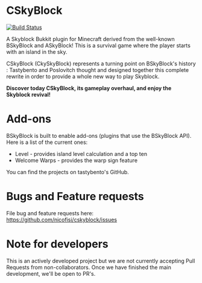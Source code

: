 CSkyBlock
==========
[![Build Status](https://travis-ci.org/nicofisi/cskyblock.svg?branch=master)](https://travis-ci.org/nicofisi/cskyblock)

A Skyblock Bukkit plugin for Minecraft derived from the well-known BSkyBlock and ASkyBlock!
This is a survival game where the player starts with an island in the sky.

CSkyBlock (CkySkyBlock) represents a turning point on BSkyBlock's history : Tastybento and Poslovitch thought and designed together this complete rewrite in order to provide a whole new way to play Skyblock.

**Discover today CSkyBlock, its gameplay overhaul, and enjoy the Skyblock revival!**

Add-ons
=======
BSkyBlock is built to enable add-ons (plugins that use the BSkyBlock API). Here is a list of the current ones:

* Level - provides island level calculation and a top ten
* Welcome Warps - provides the warp sign feature

You can find the projects on tastybento's GitHub.

Bugs and Feature requests
=========================
File bug and feature requests here: https://github.com/nicofisi/cskyblock/issues

Note for developers
===================
This is an actively developed project but we are not currently accepting Pull Requests from non-collaborators. Once we have finished the main development, we'll be open to PR's.
